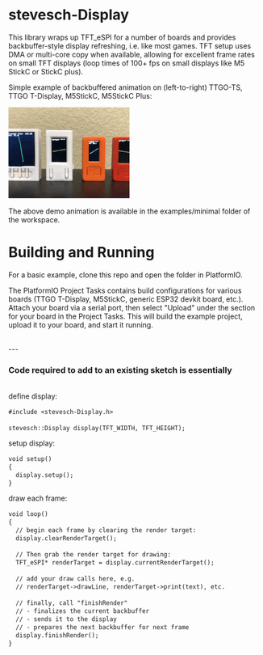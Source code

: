 # stevesch-Display

This library wraps up TFT_eSPI for a number of boards and provides backbuffer-style display refreshing, i.e. like most games.
TFT setup uses DMA or multi-core copy when available, allowing for excellent frame rates on 
small TFT displays (loop times of 100+ fps on small displays like M5 StickC or StickC plus).


Simple example of backbuffered animation on (left-to-right) TTGO-TS, TTGO T-Display, M5StickC, M5StickC Plus:

![Demo Animation](docs/stevesch-Display-anim.gif)

The above demo animation is available in the examples/minimal folder of the workspace.

# Building and Running

For a basic example, clone this repo and open the folder in PlatformIO.

The PlatformIO Project Tasks contains build configurations for various boards (TTGO T-Display, M5StickC, generic ESP32 devkit board, etc.).  Attach your board via a serial port, then select "Upload" under the section for your board in the Project Tasks.  This will build the example project, upload it to your board, and start it running.

<br/>
---

### Code required to add to an existing sketch is essentially
<br/>
define display:

```
#include <stevesch-Display.h>

stevesch::Display display(TFT_WIDTH, TFT_HEIGHT);
```

setup display:

```
void setup()
{
  display.setup();
}
```

draw each frame:

```
void loop()
{
  // begin each frame by clearing the render target:
  display.clearRenderTarget();

  // Then grab the render target for drawing:
  TFT_eSPI* renderTarget = display.currentRenderTarget();

  // add your draw calls here, e.g.
  // renderTarget->drawLine, renderTarget->print(text), etc.

  // finally, call "finishRender"
  // - finalizes the current backbuffer
  // - sends it to the display
  // - prepares the next backbuffer for next frame
  display.finishRender();
}
```



